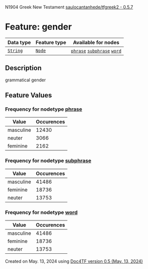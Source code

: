 N1904 Greek New Testament <a href="https://github.com/saulocantanhede/tfgreek2">saulocantanhede/tfgreek2 - 0.5.7</a>
# Feature: gender
Data type|Feature type|Available for nodes
---|---|---
[`String`](featuresbydatatype.md#string)|[`Node`](featuresbytype.md#node)| [`phrase`](featuresbynodetype.md#phrase)  [`subphrase`](featuresbynodetype.md#subphrase)  [`word`](featuresbynodetype.md#word) 
## Description
grammatical gender
## Feature Values
### Frequency for nodetype [phrase](featuresbynodetype.md#phrase)
Value|Occurences
---|---
masculine|12430
neuter|3066
feminine|2162
### Frequency for nodetype [subphrase](featuresbynodetype.md#subphrase)
Value|Occurences
---|---
masculine|41486
feminine|18736
neuter|13753
### Frequency for nodetype [word](featuresbynodetype.md#word)
Value|Occurences
---|---
masculine|41486
feminine|18736
neuter|13753
 

Created on May. 13, 2024 using [Doc4TF version 0.5 (May. 13, 2024)](https://github.com/tonyjurg/Doc4TF/blob/main/CreateFeatureDoc.ipynb) 